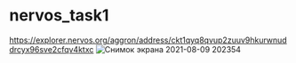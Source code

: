 # nervos_task1
https://explorer.nervos.org/aggron/address/ckt1qyq8qvup2zuuv9hkurwnuddrcyx96sve2cfqv4ktxc
![Снимок экрана 2021-08-09 202354](https://user-images.githubusercontent.com/37688796/128747688-43378351-39cb-42f4-bf40-c880aba65ef5.png)

